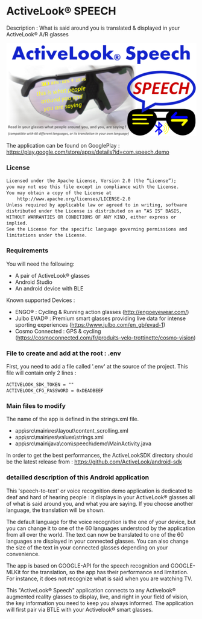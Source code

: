 # ActiveLook® SPEECH

Description : What is said around you is translated & displayed in your ActiveLook® A/R glasses

<p align="center"> <img src="./ActiveLook_Speech2_1024.png"/ </p>


The application can be found on GooglePlay :
    https://play.google.com/store/apps/details?id=com.speech.demo 

    
### License

```
Licensed under the Apache License, Version 2.0 (the “License”);
you may not use this file except in compliance with the License.
You may obtain a copy of the License at
    http://www.apache.org/licenses/LICENSE-2.0
Unless required by applicable law or agreed to in writing, software
distributed under the License is distributed on an “AS IS” BASIS,
WITHOUT WARRANTIES OR CONDITIONS OF ANY KIND, either express or implied.
See the License for the specific language governing permissions and
limitations under the License.
```

### Requirements

You will need the following:
- A pair of ActiveLook® glasses
- Android Studio
- An android device with BLE

Known supported Devices :
- ENGO® : Cycling & Running action glasses (http://engoeyewear.com/)
- Julbo EVAD® : Premium smart glasses providing live data for intense sporting experiences (https://www.julbo.com/en_gb/evad-1)
- Cosmo Connected : GPS & cycling (https://cosmoconnected.com/fr/produits-velo-trottinette/cosmo-vision)

### File to create and add at the root : .env

First, you need to add a file called '.env' at the source of the project. This file will contain only 2 lines :
```
ACTIVELOOK_SDK_TOKEN = ""
ACTIVELOOK_CFG_PASSWORD = 0xDEADBEEF
```

### Main files to modify

The name of the app is defined in the strings.xml file.

* app\src\main\res\layout\content_scrolling.xml
* app\src\main\res\values\strings.xml
* app\src\main\java\com\speech\demo\MainActivity.java

In order to get the best performances, the ActiveLookSDK directory should be the latest release from : https://github.com/ActiveLook/android-sdk

### detailled description of this Android application

This 'speech-to-text' or voice recognition demo application is dedicated to deaf and hard of hearing people : it displays in your ActiveLook® glasses all of what is said around you, and what you are saying. If you choose another language, the translation will be shown.

The default language for the voice recognition is the one of your device, but you can change it to one of the 60 languages understood by the application from all over the world.
The text can now be translated to one of the 60 languages are displayed in your connected glasses.
You can also change the size of the text in your connected glasses depending on your convenience.

The app is based on GOOGLE-API for the speech recognition and GOOGLE-MLKit for the translation, so the app has their performance and limitation. For instance, it does not recognize what is said when you are watching TV.

This "ActiveLook® Speech" application connects to any Activelook® augmented reality glasses to display, live, and right in your field of vision, the key information you need to keep you always informed. The application will first pair via BTLE with your Activelook® smart glasses.
